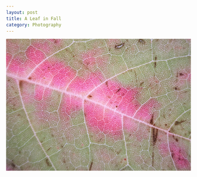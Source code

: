 ```yaml
---
layout: post
title: A Leaf in Fall
category: Photography
---
```


![image](/images/_DSF1325-5x7.jpg)



